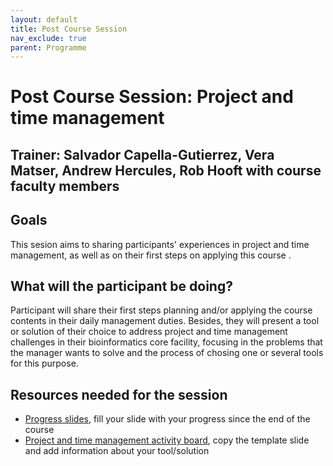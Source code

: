 ```yaml
---
layout: default
title: Post Course Session
nav_exclude: true
parent: Programme
---
```


# Post Course Session: Project and time management
## Trainer: Salvador Capella-Gutierrez, Vera Matser, Andrew Hercules, Rob Hooft with course faculty members

## Goals
This sesion aims to sharing participants' experiences in project and time management, as well as on their first steps on applying this course .
## What will the participant be doing?
Participant will share their first steps planning and/or applying the course contents in their daily management duties. Besides, they will present a tool or solution of their choice to address project and time management challenges in their bioinformatics core facility, focusing in the problems that the manager wants to solve and the process of chosing one or several tools for this purpose. 
## Resources needed for the session
- [Progress slides](), fill your slide with your progress since the end of the course
- [Project and time management activity board](), copy the template slide and add information about your tool/solution
